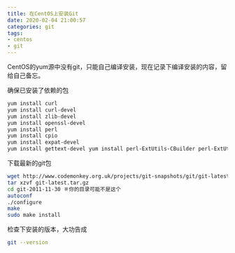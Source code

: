 ```yaml
---
title: 在CentOS上安装Git
date: 2020-02-04 21:00:57
categories: git
tags:
- centos
- git
---
```


CentOS的yum源中没有git，只能自己编译安装，现在记录下编译安装的内容，留给自己备忘。

确保已安装了依赖的包

```bash
yum install curl
yum install curl-devel
yum install zlib-devel
yum install openssl-devel
yum install perl
yum install cpio
yum install expat-devel
yum install gettext-devel yum install perl-ExtUtils-CBuilder perl-ExtUtils-MakeMaker
```

<!-- more -->

下载最新的git包

```bash
wget http://www.codemonkey.org.uk/projects/git-snapshots/git/git-latest.tar.gz
tar xzvf git-latest.tar.gz
cd git-2011-11-30 ＃你的目录可能不是这个
autoconf
./configure
make
sudo make install
```

检查下安装的版本，大功告成

```bash
git --version
```